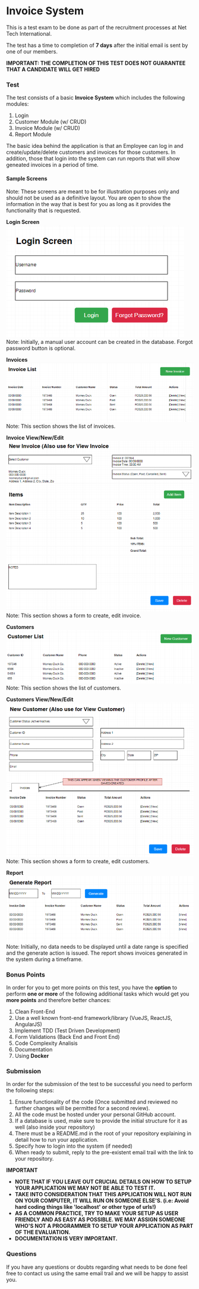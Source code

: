 # Invoice System

This is a test exam to be done as part of the recruitment processes at Net Tech International.

The test has a time to completion of **7 days** after the initial email is sent by one of our members.

**IMPORTANT: THE COMPLETION OF THIS TEST DOES NOT GUARANTEE THAT A CANDIDATE WILL GET HIRED**

### Test

The test consists of a basic **Invoice System** which includes the following modules:

1. Login
2. Customer Module (w/ CRUD)
3. Invoice Module (w/ CRUD)
4. Report Module

The basic idea behind the application is that an Employee can log in and create/update/delete customers and invoices for those customers. In addition, those that login into the system can run reports that will show geneated invoices in a period of time.

#### Sample Screens

Note: These screens are meant to be for illustration purposes only and should not be used as a definitive layout. You are open to show the information in the way that is best for you as long as it provides the functionality that is requested.

**Login Screen**
<br />
![Login](https://github.com/ntidev/invoice-test/blob/main/assets/login.png)
<br />
Note: Initially, a manual user account can be created in the database. Forgot password button is optional.

**Invoices**
<br />
![Invoices](https://github.com/ntidev/invoice-test/blob/main/assets/list_of_invoices.png)
<br />
Note: This section shows the list of invoices.

**Invoice View/New/Edit**
<br />
![Invoice View/Edit/New](https://github.com/ntidev/invoice-test/blob/main/assets/new_edit_invoice.png)
<br />
Note: This section shows a form to create, edit invoice. 

**Customers**
<br />
![Customers](https://github.com/ntidev/invoice-test/blob/main/assets/list_of_customers.png)
<br />
Note: This section shows the list of customers.

**Customers View/New/Edit**
<br />
![Customers View/Edit/New](https://github.com/ntidev/invoice-test/blob/main/assets/new_edit_customer.png)
<br />
Note: This section shows a form to create, edit customers. 

**Report**
<br />
![Report](https://github.com/ntidev/invoice-test/blob/main/assets/generate_report.png)
<br />
Note: Initially, no data needs to be displayed until a date range is specified and the generate action is issued. The report shows invoices generated in the system during a timeframe. 

### Bonus Points

In order for you to get more points on this test, you have the **option** to perform **one or more** of the following additional tasks which would get you **more points** and therefore better chances:

1. Clean Front-End
2. Use a well known front-end framework/library (VueJS, ReactJS, AngularJS)
3. Implement TDD (Test Driven Development)
4. Form Validations (Back End and Front End)
5. Code Complexity Analisis
6. Documentation
7. Using **Docker**

### Submission

In order for the submission of the test to be successful you need to perform the following steps:

1. Ensure functionality of the code (Once submitted and reviewed no further changes will be permitted for a second review).
2. All the code must be hosted under your personal GitHub account.
3. If a database is used, make sure to provide the initial structure for it as well (also inside your repository)
4. There must be a README.md in the root of your repository explaining in detail how to run your application.
5. Specify how to login into the system (if needed)
6. When ready to submit, reply to the pre-existent email trail with the link to your repository.

**IMPORTANT**
- **NOTE THAT IF YOU LEAVE OUT CRUCIAL DETAILS ON HOW TO SETUP YOUR APPLICATION WE MAY NOT BE ABLE TO TEST IT.**
- **TAKE INTO CONSIDERATION THAT THIS APPLICATION WILL NOT RUN ON YOUR COMPUTER, IT WILL RUN ON SOMEONE ELSE'S. (i.e: Avoid hard coding things like  'localhost' or other type of urls!)**
- **AS A COMMON PRACTICE, TRY TO MAKE YOUR SETUP AS USER FRIENDLY AND AS EASY AS POSSIBLE. WE MAY ASSIGN SOMEONE WHO'S NOT A PROGRAMMER TO SETUP YOUR APPLICATION AS PART OF THE EVALUATION.**
- **DOCUMENTATION IS VERY IMPORTANT.**


### Questions
If you have any questions or doubts regarding what needs to be done feel free to contact us using the same email trail and we will be happy to assist you.
